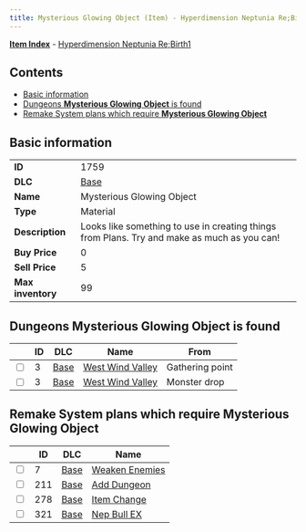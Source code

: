 ```yaml
---
title: Mysterious Glowing Object (Item) - Hyperdimension Neptunia Re;Birth1
---
```


[**Item Index**](/neptunia/rb1/item/index.html) - [Hyperdimension Neptunia Re;Birth1](/neptunia/rb1)

## Contents

- [Basic information](#basic-information)
- [Dungeons **Mysterious Glowing Object** is found](#dungeons-mysterious-glowing-object-is-found)
- [Remake System plans which require **Mysterious Glowing Object**](#remake-system-plans-which-require-mysterious-glowing-object)

## Basic information

|   |   |
| -- | -- |
| **ID** | 1759 |
| **DLC** | [Base](/neptunia/rb1/dlc/1-base.html) |
| **Name** | Mysterious Glowing Object |
| **Type** | Material |
| **Description** | Looks like something to use in creating things from Plans. Try and make as much as you can! |
| **Buy Price** | 0 |
| **Sell Price** | 5 |
| **Max inventory** | 99 |


## Dungeons **Mysterious Glowing Object** is found

|    | ID | DLC | Name | From |
| -- | -- | --- | ---- | ---- |
| <input type="checkbox" id="rb1-dungeon-1-3" class="trackbox" /> | 3 | [Base](/neptunia/rb1/dlc/1-base.html) | [West Wind Valley](/neptunia/rb1/dungeon/1-3-west-wind-valley.html) | Gathering point |
| <input type="checkbox" id="rb1-dungeon-1-3" class="trackbox" /> | 3 | [Base](/neptunia/rb1/dlc/1-base.html) | [West Wind Valley](/neptunia/rb1/dungeon/1-3-west-wind-valley.html) | Monster drop |


## Remake System plans which require **Mysterious Glowing Object**

|    | ID | DLC | Name |
| -- | -- | --- | ---- |
| <input type="checkbox" id="rb1-quest-1-7" class="trackbox" /> | 7 | [Base](/neptunia/rb1/dlc/1-base.html) | [Weaken Enemies](/neptunia/rb1/quest/1-7-weaken-enemies.html) |
| <input type="checkbox" id="rb1-quest-1-211" class="trackbox" /> | 211 | [Base](/neptunia/rb1/dlc/1-base.html) | [Add Dungeon](/neptunia/rb1/quest/1-211-add-dungeon.html) |
| <input type="checkbox" id="rb1-quest-1-278" class="trackbox" /> | 278 | [Base](/neptunia/rb1/dlc/1-base.html) | [Item Change](/neptunia/rb1/quest/1-278-item-change.html) |
| <input type="checkbox" id="rb1-quest-1-321" class="trackbox" /> | 321 | [Base](/neptunia/rb1/dlc/1-base.html) | [Nep Bull EX](/neptunia/rb1/quest/1-321-nep-bull-ex.html) |

